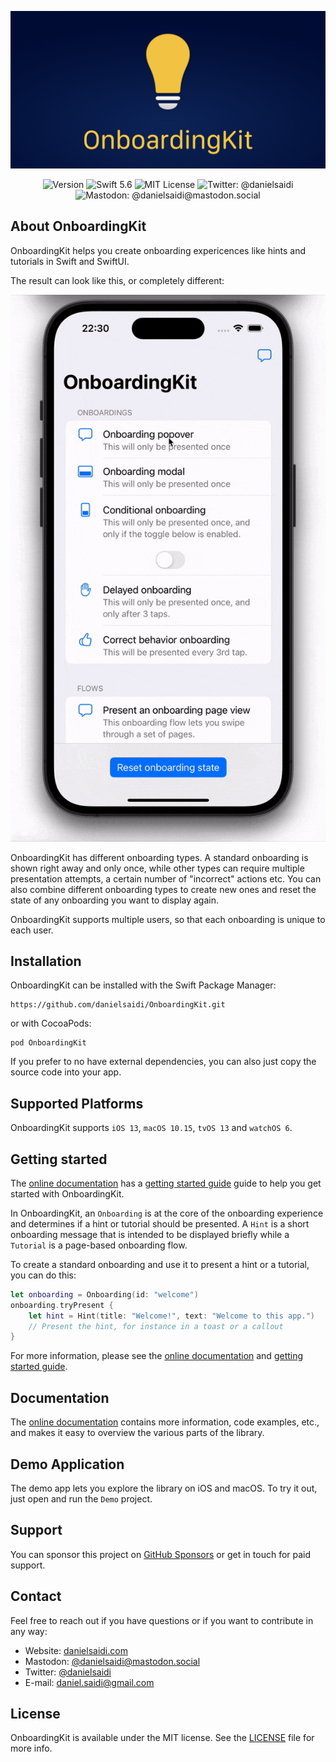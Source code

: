 <p align="center">
    <img src ="Resources/Logo.png" alt="OnboardingKit Logo" title="OnboardingKit" width=600 />
</p>

<p align="center">
    <img src="https://img.shields.io/github/v/release/danielsaidi/OnboardingKit?color=%2300550&sort=semver" alt="Version" />
    <img src="https://img.shields.io/badge/Swift-5.6-orange.svg" alt="Swift 5.6" />
    <img src="https://img.shields.io/github/license/danielsaidi/OnboardingKit" alt="MIT License" />
    <img src="https://img.shields.io/twitter/url?label=Twitter&style=social&url=https%3A%2F%2Ftwitter.com%2Fdanielsaidi" alt="Twitter: @danielsaidi" title="Twitter: @danielsaidi" />
    <img src="https://img.shields.io/mastodon/follow/000253346?label=mastodon&style=social" alt="Mastodon: @danielsaidi@mastodon.social" title="Mastodon: @danielsaidi@mastodon.social" />
</p>


## About OnboardingKit

OnboardingKit helps you create onboarding expericences like hints and tutorials in Swift and SwiftUI. 

The result can look like this, or completely different:

<p align="center">
    <img src ="Resources/Demo.gif" />
</p>

OnboardingKit has different onboarding types. A standard onboarding is shown right away and only once, while other types can require multiple presentation attempts, a certain number of "incorrect" actions etc. You can also combine different onboarding types to create new ones and reset the state of any onboarding you want to display again. 

OnboardingKit supports multiple users, so that each onboarding is unique to each user.



## Installation

OnboardingKit can be installed with the Swift Package Manager:

```
https://github.com/danielsaidi/OnboardingKit.git
```

or with CocoaPods:

```
pod OnboardingKit
```

If you prefer to no have external dependencies, you can also just copy the source code into your app.



## Supported Platforms

OnboardingKit supports `iOS 13`, `macOS 10.15`, `tvOS 13` and `watchOS 6`.



## Getting started

The [online documentation][Documentation] has a [getting started guide][Getting-Started] guide to help you get started with OnboardingKit.

In OnboardingKit, an ``Onboarding`` is at the core of the onboarding experience and determines if a hint or tutorial should be presented. A `Hint` is a short onboarding message that is intended to be displayed briefly while a `Tutorial` is a page-based onboarding flow.

To create a standard onboarding and use it to present a hint or a tutorial, you can do this:

```swift
let onboarding = Onboarding(id: "welcome")
onboarding.tryPresent { 
    let hint = Hint(title: "Welcome!", text: "Welcome to this app.")
    // Present the hint, for instance in a toast or a callout
}
```

For more information, please see the [online documentation][Documentation] and [getting started guide][Getting-Started].



## Documentation

The [online documentation][Documentation] contains more information, code examples, etc., and makes it easy to overview the various parts of the library. 



## Demo Application

The demo app lets you explore the library on iOS and macOS. To try it out, just open and run the `Demo` project.



## Support

You can sponsor this project on [GitHub Sponsors][Sponsors] or get in touch for paid support. 



## Contact

Feel free to reach out if you have questions or if you want to contribute in any way:

* Website: [danielsaidi.com][Website]
* Mastodon: [@danielsaidi@mastodon.social][Mastodon]
* Twitter: [@danielsaidi][Twitter]
* E-mail: [daniel.saidi@gmail.com][Email]



## License

OnboardingKit is available under the MIT license. See the [LICENSE][License] file for more info.


[Email]: mailto:daniel.saidi@gmail.com
[Website]: https://www.danielsaidi.com
[Twitter]: https://www.twitter.com/danielsaidi
[Mastodon]: https://mastodon.social/@danielsaidi
[Sponsors]: https://github.com/sponsors/danielsaidi

[Documentation]: https://danielsaidi.github.io/OnboardingKit/documentation/onboardingKit/
[Getting-Started]: https://danielsaidi.github.io/OnboardingKit/documentation/onboardingKit/getting-started
[License]: https://github.com/danielsaidi/OnboardingKit/blob/master/LICENSE
